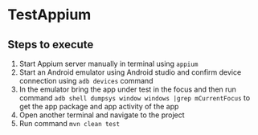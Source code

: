# TestAppium

## Steps to execute
1. Start Appium server manually in terminal using `appium`
2. Start an Android emulator using Android studio and confirm device connection using `adb devices` command
3. In the emulator bring the app under test in the focus and then run command `adb shell dumpsys window windows |grep mCurrentFocus` to get the app package and app activity of the app
4. Open another terminal and navigate to the project
5. Run command `mvn clean test` 
